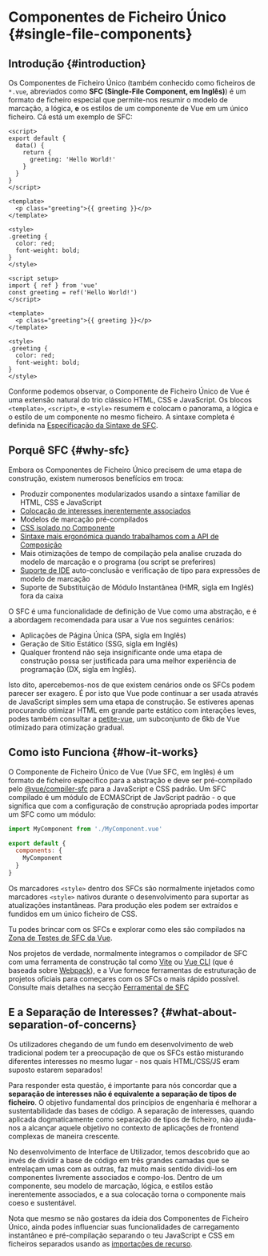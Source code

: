 # Componentes de Ficheiro Único {#single-file-components}

## Introdução {#introduction}

Os Componentes de Ficheiro Único (também conhecido como ficheiros de `*.vue`, abreviados como **SFC (Single-File Component, em Inglês)**) é um formato de ficheiro especial que permite-nos resumir o modelo de marcação, a lógica, **e** os estilos de um componente de Vue em um único ficheiro. Cá está um exemplo de SFC:

<div class="options-api">

```vue
<script>
export default {
  data() {
    return {
      greeting: 'Hello World!'
    }
  }
}
</script>

<template>
  <p class="greeting">{{ greeting }}</p>
</template>

<style>
.greeting {
  color: red;
  font-weight: bold;
}
</style>
```

</div>

<div class="composition-api">

```vue
<script setup>
import { ref } from 'vue'
const greeting = ref('Hello World!')
</script>

<template>
  <p class="greeting">{{ greeting }}</p>
</template>

<style>
.greeting {
  color: red;
  font-weight: bold;
}
</style>
```

</div>

Conforme podemos observar, o Componente de Ficheiro Único de Vue é uma extensão natural do trio clássico HTML, CSS e JavaScript. Os blocos `<template>`, `<script>`, e `<style>` resumem e colocam o panorama, a lógica e o estilo de um componente no mesmo ficheiro. A sintaxe completa é definida na [Especificação da Sintaxe de SFC](/api/sfc-spec).

## Porquê SFC {#why-sfc}

Embora os Componentes de Ficheiro Único precisem de uma etapa de construção, existem numerosos benefícios em troca:

- Produzir componentes modularizados usando a sintaxe familiar de HTML, CSS e JavaScript
- [Colocação de interesses inerentemente associados](#what-about-separation-of-concerns)
- Modelos de marcação pré-compilados
- [CSS isolado no Componente](/api/sfc-css-features)
- [Sintaxe mais ergonómica quando trabalhamos com a API de Composição](/api/sfc-script-setup)
- Mais otimizações de tempo de compilação pela analise cruzada do modelo de marcação e o programa (ou script se preferires)
- [Suporte de IDE](/guide/scaling-up/tooling.html#ide-support) auto-conclusão e verificação de tipo para expressões de modelo de marcação
- Suporte de Substituição de Módulo Instantânea (HMR, sigla em Inglês) fora da caixa

O SFC é uma funcionalidade de definição de Vue como uma abstração, e é a abordagem recomendada para usar a Vue nos seguintes cenários:


- Aplicações de Página Única (SPA, sigla em Inglês)
- Geração de Sítio Estático (SSG, sigla em Inglês)
- Qualquer frontend não seja insignificante onde uma etapa de construção possa ser justificada para uma melhor experiência de programação (DX, sigla em Inglês).

Isto dito, apercebemos-nos de que existem cenários onde os SFCs podem parecer ser exagero. É por isto que Vue pode continuar a ser usada através de JavaScript simples sem uma etapa de construção. Se estiveres apenas procurando otimizar HTML em grande parte estático com interações leves, podes também consultar a [petite-vue](https://github.com/vuejs/petite-vue), um subconjunto de 6kb de Vue otimizado para otimização gradual.

## Como isto Funciona {#how-it-works}

O Componente de Ficheiro Único de Vue (Vue SFC, em Inglês) é um formato de ficheiro específico para a abstração e deve ser pré-compilado pelo [@vue/compiler-sfc](https://github.com/vuejs/core/tree/main/packages/compiler-sfc) para a JavaScript e CSS padrão. Um SFC compilado é um módulo de ECMASCript de JavScript padrão - o que significa que com a configuração de construção apropriada podes importar um SFC como um módulo:

```js
import MyComponent from './MyComponent.vue'

export default {
  components: {
    MyComponent
  }
}
```

Os marcadores `<style>` dentro dos SFCs são normalmente injetados como marcadores `<style>` nativos durante o desenvolvimento para suportar as atualizações instantâneas. Para produção eles podem ser extraídos e fundidos em um único ficheiro de CSS.

Tu podes brincar com os SFCs e explorar como eles são compilados na [Zona de Testes de SFC da Vue](https://sfc.vuejs.org/).

Nos projetos de verdade, normalmente integramos o compilador de SFC com uma ferramenta de construção tal como [Vite](https://vitejs.dev/) ou [Vue CLI](http://cli.vuejs.org/) (que é baseada sobre [Webpack](https://webpack.js.org/)), e a Vue fornece ferramentas de estruturação de projetos oficiais para começares com os SFCs o mais rápido possível. Consulte mais detalhes na secção [Ferramental de SFC](/guide/scaling-up/tooling)

## E a Separação de Interesses? {#what-about-separation-of-concerns}

Os utilizadores chegando de um fundo em desenvolvimento de web tradicional podem ter a preocupação de que os SFCs estão misturando diferentes interesses no mesmo lugar - nos quais HTML/CSS/JS eram suposto estarem separados!

Para responder esta questão, é importante para nós concordar que a **separação de interesses não é equivalente a separação de tipos de ficheiro**. O objetivo fundamental dos princípios de engenharia é melhorar a sustentabilidade das bases de código. A separação de interesses, quando aplicada dogmaticamente como separação de tipos de ficheiro, não ajuda-nos a alcançar aquele objetivo no contexto de aplicações de frontend complexas de maneira crescente.

No desenvolvimento de Interface de Utilizador, temos descobrido que ao invés de dividir a base de código em três grandes camadas que se entrelaçam umas com as outras, faz muito mais sentido dividi-los em componentes livremente associados e compo-los. Dentro de um componente, seu modelo de marcação, lógica, e estilos estão inerentemente associados, e a sua colocação torna o componente mais coeso e sustentável.

Nota que mesmo se não gostares da ideia dos Componentes de Ficheiro Único, ainda podes influenciar suas funcionalidades de carregamento instantâneo e pré-compilação separando o teu JavaScript e CSS em ficheiros separados usando as [importações de recurso](/api/sfc-spec.html#src-imports).
